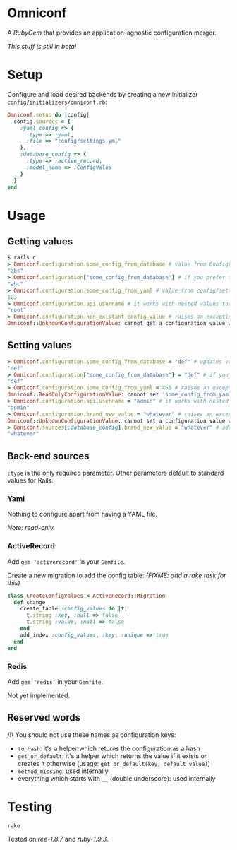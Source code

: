# Omniconf

A _RubyGem_ that provides an application-agnostic configuration merger.

*This stuff is still in beta!*

# Setup

Configure and load desired backends by creating a new initializer `config/initializers/omniconf.rb`:

```ruby
Omniconf.setup do |config|
  config.sources = {
    :yaml_config => {
      :type => :yaml,
      :file => "config/settings.yml"
    },
    :database_config => {
      :type => :active_record,
      :model_name => :ConfigValue
    }
  }
end
```

# Usage

## Getting values

```ruby
$ rails c
> Omniconf.configuration.some_config_from_database # value from ConfigValue model
"abc"
> Omniconf.configuration["some_config_from_database"] # if you prefer the hash way
"abc"
> Omniconf.configuration.some_config_from_yaml # value from config/settings.yml
123
> Omniconf.configuration.api.username # it works with nested values too
"root"
> Omniconf.configuration.non_existant.config_value # raises an exception
Omniconf::UnknownConfigurationValue: cannot get a configuration value with no parent
```

## Setting values

```ruby
> Omniconf.configuration.some_config_from_database = "def" # updates value in DB using ConfigValue model
"def"
> Omniconf.configuration["some_config_from_database"] = "def" # if you prefer the hash way
"def"
> Omniconf.configuration.some_config_from_yaml = 456 # raises an exception because the value comes from YAML - who would want to update a YAML file?!
Omniconf::ReadOnlyConfigurationValue: cannot set 'some_config_from_yaml' because it belongs to a read-only back-end source (id: :yaml_config, type: Yaml)
> Omniconf.configuration.api.username = "admin" # it works with nested values too
"admin"
> Omniconf.configuration.brand_new_value = "whatever" # raises an exception because you've got to tell which back-end will store the new value
Omniconf::UnknownConfigurationValue: cannot set a configuration value with no parent
> Omniconf.sources[:database_config].brand_new_value = "whatever" # adds a new row in ConfigValue model
"whatever"
```

## Back-end sources

`:type` is the only required parameter.
Other parameters default to standard values for Rails.

### Yaml

Nothing to configure apart from having a YAML file.

_Note: read-only._

### ActiveRecord

Add `gem 'activerecord'` in your `Gemfile`.

Create a new migration to add the config table: _(FIXME: add a rake task for this)_

```ruby
class CreateConfigValues < ActiveRecord::Migration
  def change
    create_table :config_values do |t|
      t.string :key, :null => false
      t.string :value, :null => false
    end
    add_index :config_values, :key, :unique => true
  end
end
```

### Redis

Add `gem 'redis'` in your `Gemfile`.

Not yet implemented.

## Reserved words

/!\ You should not use these names as configuration keys:

- `to_hash`: it's a helper which returns the configuration as a hash
- `get_or_default`: it's a helper which returns the value if it exists or creates it otherwise (usage: `get_or_default(key, default_value)`)
- `method_missing`: used internally
- everything which starts with `__` (double underscore): used internally

# Testing

`rake`

Tested on _ree-1.8.7_ and _ruby-1.9.3_.

